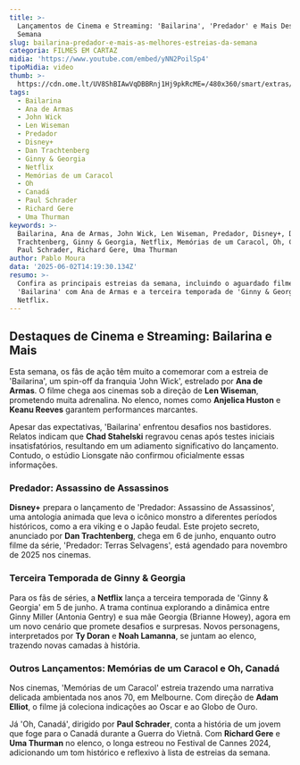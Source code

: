 ```yaml
---
title: >-
  Lançamentos de Cinema e Streaming: 'Bailarina', 'Predador' e Mais Destaques da
  Semana
slug: bailarina-predador-e-mais-as-melhores-estreias-da-semana
categoria: FILMES EM CARTAZ
midia: 'https://www.youtube.com/embed/yNN2PoilSp4'
tipoMidia: video
thumb: >-
  https://cdn.ome.lt/UV8ShBIAwVqDBBRnj1Hj9pkRcME=/480x360/smart/extras/conteudos/bailarina_CmKMnQP.jpg
tags:
  - Bailarina
  - Ana de Armas
  - John Wick
  - Len Wiseman
  - Predador
  - Disney+
  - Dan Trachtenberg
  - Ginny & Georgia
  - Netflix
  - Memórias de um Caracol
  - Oh
  - Canadá
  - Paul Schrader
  - Richard Gere
  - Uma Thurman
keywords: >-
  Bailarina, Ana de Armas, John Wick, Len Wiseman, Predador, Disney+, Dan
  Trachtenberg, Ginny & Georgia, Netflix, Memórias de um Caracol, Oh, Canadá,
  Paul Schrader, Richard Gere, Uma Thurman
author: Pablo Moura
data: '2025-06-02T14:19:30.134Z'
resumo: >-
  Confira as principais estreias da semana, incluindo o aguardado filme
  'Bailarina' com Ana de Armas e a terceira temporada de 'Ginny & Georgia' na
  Netflix.
---
```


## Destaques de Cinema e Streaming: Bailarina e Mais

Esta semana, os fãs de ação têm muito a comemorar com a estreia de 'Bailarina', um spin-off da franquia 'John Wick', estrelado por **Ana de Armas**. O filme chega aos cinemas sob a direção de **Len Wiseman**, prometendo muita adrenalina. No elenco, nomes como **Anjelica Huston** e **Keanu Reeves** garantem performances marcantes.

Apesar das expectativas, 'Bailarina' enfrentou desafios nos bastidores. Relatos indicam que **Chad Stahelski** regravou cenas após testes iniciais insatisfatórios, resultando em um adiamento significativo do lançamento. Contudo, o estúdio Lionsgate não confirmou oficialmente essas informações.

### Predador: Assassino de Assassinos

**Disney+** prepara o lançamento de 'Predador: Assassino de Assassinos', uma antologia animada que leva o icônico monstro a diferentes períodos históricos, como a era viking e o Japão feudal. Este projeto secreto, anunciado por **Dan Trachtenberg**, chega em 6 de junho, enquanto outro filme da série, 'Predador: Terras Selvagens', está agendado para novembro de 2025 nos cinemas.

### Terceira Temporada de Ginny & Georgia

Para os fãs de séries, a **Netflix** lança a terceira temporada de 'Ginny & Georgia' em 5 de junho. A trama continua explorando a dinâmica entre Ginny Miller (Antonia Gentry) e sua mãe Georgia (Brianne Howey), agora em um novo cenário que promete desafios e surpresas. Novos personagens, interpretados por **Ty Doran** e **Noah Lamanna**, se juntam ao elenco, trazendo novas camadas à história.

### Outros Lançamentos: Memórias de um Caracol e Oh, Canadá

Nos cinemas, 'Memórias de um Caracol' estreia trazendo uma narrativa delicada ambientada nos anos 70, em Melbourne. Com direção de **Adam Elliot**, o filme já coleciona indicações ao Oscar e ao Globo de Ouro.

Já 'Oh, Canadá', dirigido por **Paul Schrader**, conta a história de um jovem que foge para o Canadá durante a Guerra do Vietnã. Com **Richard Gere** e **Uma Thurman** no elenco, o longa estreou no Festival de Cannes 2024, adicionando um tom histórico e reflexivo à lista de estreias da semana.
